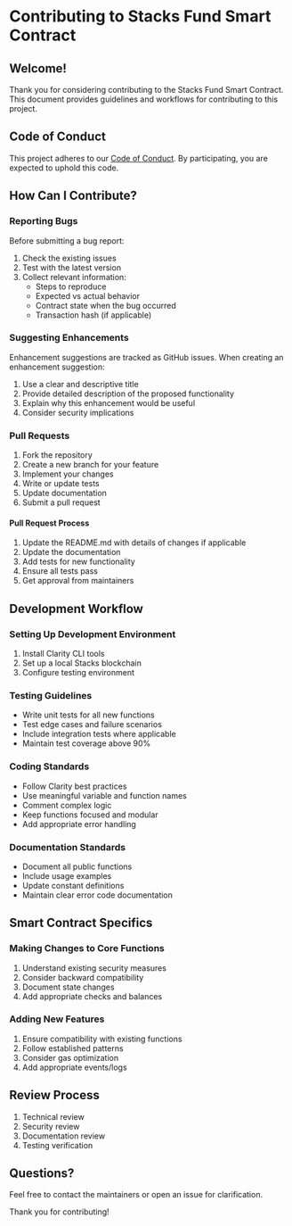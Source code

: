 # Contributing to Stacks Fund Smart Contract

## Welcome!

Thank you for considering contributing to the Stacks Fund Smart Contract. This document provides guidelines and workflows for contributing to this project.

## Code of Conduct

This project adheres to our [Code of Conduct](CODE_OF_CONDUCT.md). By participating, you are expected to uphold this code.

## How Can I Contribute?

### Reporting Bugs

Before submitting a bug report:

1. Check the existing issues
2. Test with the latest version
3. Collect relevant information:
   - Steps to reproduce
   - Expected vs actual behavior
   - Contract state when the bug occurred
   - Transaction hash (if applicable)

### Suggesting Enhancements

Enhancement suggestions are tracked as GitHub issues. When creating an enhancement suggestion:

1. Use a clear and descriptive title
2. Provide detailed description of the proposed functionality
3. Explain why this enhancement would be useful
4. Consider security implications

### Pull Requests

1. Fork the repository
2. Create a new branch for your feature
3. Implement your changes
4. Write or update tests
5. Update documentation
6. Submit a pull request

#### Pull Request Process

1. Update the README.md with details of changes if applicable
2. Update the documentation
3. Add tests for new functionality
4. Ensure all tests pass
5. Get approval from maintainers

## Development Workflow

### Setting Up Development Environment

1. Install Clarity CLI tools
2. Set up a local Stacks blockchain
3. Configure testing environment

### Testing Guidelines

- Write unit tests for all new functions
- Test edge cases and failure scenarios
- Include integration tests where applicable
- Maintain test coverage above 90%

### Coding Standards

- Follow Clarity best practices
- Use meaningful variable and function names
- Comment complex logic
- Keep functions focused and modular
- Add appropriate error handling

### Documentation Standards

- Document all public functions
- Include usage examples
- Update constant definitions
- Maintain clear error code documentation

## Smart Contract Specifics

### Making Changes to Core Functions

1. Understand existing security measures
2. Consider backward compatibility
3. Document state changes
4. Add appropriate checks and balances

### Adding New Features

1. Ensure compatibility with existing functions
2. Follow established patterns
3. Consider gas optimization
4. Add appropriate events/logs

## Review Process

1. Technical review
2. Security review
3. Documentation review
4. Testing verification

## Questions?

Feel free to contact the maintainers or open an issue for clarification.

Thank you for contributing!

